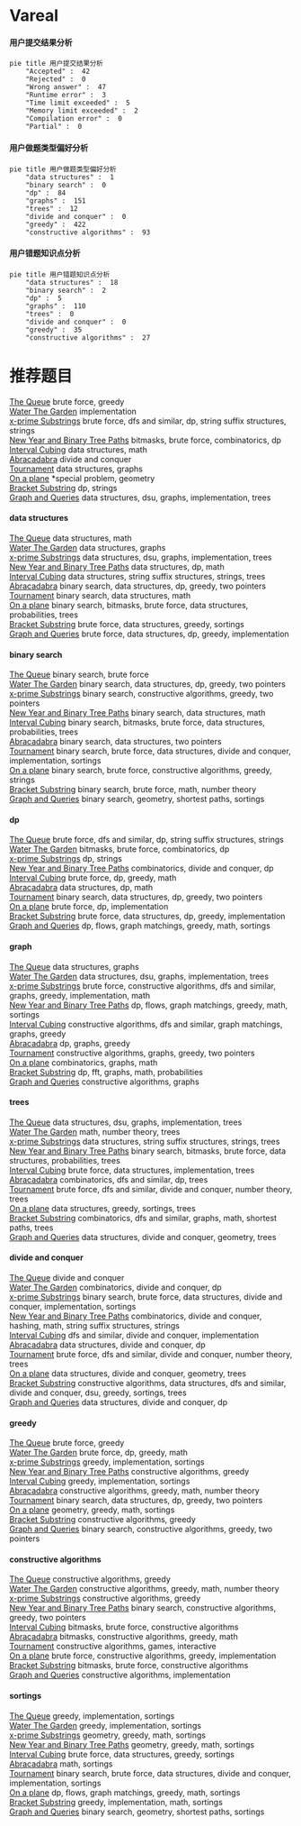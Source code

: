 # Vareal
<!-- tabs:start -->
#### **用户提交结果分析**

```mermaid
pie title 用户提交结果分析
    "Accepted" :  42
    "Rejected" :  0
    "Wrong answer" :  47
    "Runtime error" :  3
    "Time limit exceeded" :  5
    "Memory limit exceeded" :  2
    "Compilation error" :  0
    "Partial" :  0
```
#### **用户做题类型偏好分析**

```mermaid
pie title 用户做题类型偏好分析
    "data structures" :  1
    "binary search" :  0
    "dp" :  84
    "graphs" :  151
    "trees" :  12
    "divide and conquer" :  0
    "greedy" :  422
    "constructive algorithms" :  93
```
#### **用户错题知识点分析**

```mermaid
pie title 用户错题知识点分析
    "data structures" :  18
    "binary search" :  2
    "dp" :  5
    "graphs" :  110
    "trees" :  0
    "divide and conquer" :  0
    "greedy" :  35
    "constructive algorithms" :  27
```
<!-- tabs:end -->
# 推荐题目
[The Queue](http://codeforces.com/problemset/problem/767/B)		brute force,
                        greedy		  
[Water The Garden](http://codeforces.com/problemset/problem/920/A)		implementation		  
[x-prime Substrings](http://codeforces.com/problemset/problem/1400/F)		brute force,
                        dfs and similar,
                        dp,
                        string suffix structures,
                        strings		  
[New Year and Binary Tree Paths](http://codeforces.com/problemset/problem/750/G)		bitmasks,
                        brute force,
                        combinatorics,
                        dp		  
[Interval Cubing](http://codeforces.com/problemset/problem/311/D)		data structures,
                        math		  
[Abracadabra](http://codeforces.com/problemset/problem/161/C)		divide and conquer		  
[Tournament](http://codeforces.com/problemset/problem/878/C)		data structures,
                        graphs		  
[On a plane](http://codeforces.com/problemset/problem/409/G)		*special problem,
                        geometry		  
[Bracket Substring](http://codeforces.com/problemset/problem/1015/F)		dp,
                        strings		  
[Graph and Queries](https://codeforces.com/contest/1417/problem/F)		data structures,
                        dsu,
                        graphs,
                        implementation,
                        trees		  
<!-- tabs:start -->
#### **data structures**
[The Queue](http://codeforces.com/problemset/problem/311/D)		data structures,
                        math		  
[Water The Garden](http://codeforces.com/problemset/problem/878/C)		data structures,
                        graphs		  
[x-prime Substrings](https://codeforces.com/contest/1417/problem/F)		data structures,
                        dsu,
                        graphs,
                        implementation,
                        trees		  
[New Year and Binary Tree Paths](http://codeforces.com/problemset/problem/372/C)		data structures,
                        dp,
                        math		  
[Interval Cubing](http://codeforces.com/problemset/problem/547/E)		data structures,
                        string suffix structures,
                        strings,
                        trees		  
[Abracadabra](http://codeforces.com/problemset/problem/1492/C)		binary search,
                        data structures,
                        dp,
                        greedy,
                        two pointers		  
[Tournament](http://codeforces.com/problemset/problem/1490/G)		binary search,
                        data structures,
                        math		  
[On a plane](http://codeforces.com/problemset/problem/1479/D)		binary search,
                        bitmasks,
                        brute force,
                        data structures,
                        probabilities,
                        trees		  
[Bracket Substring](http://codeforces.com/problemset/problem/1497/A)		brute force,
                        data structures,
                        greedy,
                        sortings		  
[Graph and Queries](http://codeforces.com/problemset/problem/1491/C)		brute force,
                        data structures,
                        dp,
                        greedy,
                        implementation		  
#### **binary search**
[The Queue](http://codeforces.com/problemset/problem/448/D)		binary search,
                        brute force		  
[Water The Garden](http://codeforces.com/problemset/problem/1492/C)		binary search,
                        data structures,
                        dp,
                        greedy,
                        two pointers		  
[x-prime Substrings](http://codeforces.com/problemset/problem/1463/D)		binary search,
                        constructive algorithms,
                        greedy,
                        two pointers		  
[New Year and Binary Tree Paths](http://codeforces.com/problemset/problem/1490/G)		binary search,
                        data structures,
                        math		  
[Interval Cubing](http://codeforces.com/problemset/problem/1479/D)		binary search,
                        bitmasks,
                        brute force,
                        data structures,
                        probabilities,
                        trees		  
[Abracadabra](http://codeforces.com/problemset/problem/1436/E)		binary search,
                        data structures,
                        two pointers		  
[Tournament](http://codeforces.com/problemset/problem/1461/D)		binary search,
                        brute force,
                        data structures,
                        divide and conquer,
                        implementation,
                        sortings		  
[On a plane](http://codeforces.com/problemset/problem/1493/C)		binary search,
                        brute force,
                        constructive algorithms,
                        greedy,
                        strings		  
[Bracket Substring](http://codeforces.com/problemset/problem/1487/D)		binary search,
                        brute force,
                        math,
                        number theory		  
[Graph and Queries](http://codeforces.com/problemset/problem/1486/B)		binary search,
                        geometry,
                        shortest paths,
                        sortings		  
#### **dp**
[The Queue](http://codeforces.com/problemset/problem/1400/F)		brute force,
                        dfs and similar,
                        dp,
                        string suffix structures,
                        strings		  
[Water The Garden](http://codeforces.com/problemset/problem/750/G)		bitmasks,
                        brute force,
                        combinatorics,
                        dp		  
[x-prime Substrings](http://codeforces.com/problemset/problem/1015/F)		dp,
                        strings		  
[New Year and Binary Tree Paths](http://codeforces.com/problemset/problem/809/C)		combinatorics,
                        divide and conquer,
                        dp		  
[Interval Cubing](http://codeforces.com/problemset/problem/1348/E)		brute force,
                        dp,
                        greedy,
                        math		  
[Abracadabra](http://codeforces.com/problemset/problem/372/C)		data structures,
                        dp,
                        math		  
[Tournament](http://codeforces.com/problemset/problem/1492/C)		binary search,
                        data structures,
                        dp,
                        greedy,
                        two pointers		  
[On a plane](https://codeforces.com/contest/1457/problem/C)		brute force,
                        dp,
                        implementation		  
[Bracket Substring](http://codeforces.com/problemset/problem/1491/C)		brute force,
                        data structures,
                        dp,
                        greedy,
                        implementation		  
[Graph and Queries](http://codeforces.com/problemset/problem/1437/C)		dp,
                        flows,
                        graph matchings,
                        greedy,
                        math,
                        sortings		  
#### **graph**
[The Queue](http://codeforces.com/problemset/problem/878/C)		data structures,
                        graphs		  
[Water The Garden](https://codeforces.com/contest/1417/problem/F)		data structures,
                        dsu,
                        graphs,
                        implementation,
                        trees		  
[x-prime Substrings](http://codeforces.com/problemset/problem/1487/C)		brute force,
                        constructive algorithms,
                        dfs and similar,
                        graphs,
                        greedy,
                        implementation,
                        math		  
[New Year and Binary Tree Paths](http://codeforces.com/problemset/problem/1437/C)		dp,
                        flows,
                        graph matchings,
                        greedy,
                        math,
                        sortings		  
[Interval Cubing](http://codeforces.com/problemset/problem/1470/D)		constructive algorithms,
                        dfs and similar,
                        graph matchings,
                        graphs,
                        greedy		  
[Abracadabra](http://codeforces.com/problemset/problem/1476/C)		dp,
                        graphs,
                        greedy		  
[Tournament](http://codeforces.com/problemset/problem/1304/D)		constructive algorithms,
                        graphs,
                        greedy,
                        two pointers		  
[On a plane](http://codeforces.com/problemset/problem/1475/C)		combinatorics,
                        graphs,
                        math		  
[Bracket Substring](http://codeforces.com/problemset/problem/553/E)		dp,
                        fft,
                        graphs,
                        math,
                        probabilities		  
[Graph and Queries](http://codeforces.com/problemset/problem/1495/C)		constructive algorithms,
                        graphs		  
#### **trees**
[The Queue](https://codeforces.com/contest/1417/problem/F)		data structures,
                        dsu,
                        graphs,
                        implementation,
                        trees		  
[Water The Garden](http://codeforces.com/problemset/problem/1210/C)		math,
                        number theory,
                        trees		  
[x-prime Substrings](http://codeforces.com/problemset/problem/547/E)		data structures,
                        string suffix structures,
                        strings,
                        trees		  
[New Year and Binary Tree Paths](http://codeforces.com/problemset/problem/1479/D)		binary search,
                        bitmasks,
                        brute force,
                        data structures,
                        probabilities,
                        trees		  
[Interval Cubing](http://codeforces.com/problemset/problem/1511/C)		brute force,
                        data structures,
                        implementation,
                        trees		  
[Abracadabra](http://codeforces.com/problemset/problem/1499/F)		combinatorics,
                        dfs and similar,
                        dp,
                        trees		  
[Tournament](http://codeforces.com/problemset/problem/1491/E)		brute force,
                        dfs and similar,
                        divide and conquer,
                        number theory,
                        trees		  
[On a plane](http://codeforces.com/problemset/problem/1466/D)		data structures,
                        greedy,
                        sortings,
                        trees		  
[Bracket Substring](http://codeforces.com/problemset/problem/1495/D)		combinatorics,
                        dfs and similar,
                        graphs,
                        math,
                        shortest paths,
                        trees		  
[Graph and Queries](http://codeforces.com/problemset/problem/1303/G)		data structures,
                        divide and conquer,
                        geometry,
                        trees		  
#### **divide and conquer**
[The Queue](http://codeforces.com/problemset/problem/161/C)		divide and conquer		  
[Water The Garden](http://codeforces.com/problemset/problem/809/C)		combinatorics,
                        divide and conquer,
                        dp		  
[x-prime Substrings](http://codeforces.com/problemset/problem/1461/D)		binary search,
                        brute force,
                        data structures,
                        divide and conquer,
                        implementation,
                        sortings		  
[New Year and Binary Tree Paths](http://codeforces.com/problemset/problem/1466/G)		combinatorics,
                        divide and conquer,
                        hashing,
                        math,
                        string suffix structures,
                        strings		  
[Interval Cubing](http://codeforces.com/problemset/problem/1490/D)		dfs and similar,
                        divide and conquer,
                        implementation		  
[Abracadabra](https://codeforces.com/contest/1483/problem/C)		data structures,
                        divide and conquer,
                        dp		  
[Tournament](http://codeforces.com/problemset/problem/1491/E)		brute force,
                        dfs and similar,
                        divide and conquer,
                        number theory,
                        trees		  
[On a plane](http://codeforces.com/problemset/problem/1303/G)		data structures,
                        divide and conquer,
                        geometry,
                        trees		  
[Bracket Substring](http://codeforces.com/problemset/problem/1494/D)		constructive algorithms,
                        data structures,
                        dfs and similar,
                        divide and conquer,
                        dsu,
                        greedy,
                        sortings,
                        trees		  
[Graph and Queries](http://codeforces.com/problemset/problem/1482/E)		data structures,
                        divide and conquer,
                        dp		  
#### **greedy**
[The Queue](http://codeforces.com/problemset/problem/767/B)		brute force,
                        greedy		  
[Water The Garden](http://codeforces.com/problemset/problem/1348/E)		brute force,
                        dp,
                        greedy,
                        math		  
[x-prime Substrings](http://codeforces.com/problemset/problem/381/B)		greedy,
                        implementation,
                        sortings		  
[New Year and Binary Tree Paths](http://codeforces.com/problemset/problem/1167/D)		constructive algorithms,
                        greedy		  
[Interval Cubing](http://codeforces.com/problemset/problem/1480/B)		greedy,
                        implementation,
                        sortings		  
[Abracadabra](http://codeforces.com/problemset/problem/1389/A)		constructive algorithms,
                        greedy,
                        math,
                        number theory		  
[Tournament](http://codeforces.com/problemset/problem/1492/C)		binary search,
                        data structures,
                        dp,
                        greedy,
                        two pointers		  
[On a plane](https://codeforces.com/contest/1496/problem/C)		geometry,
                        greedy,
                        math,
                        sortings		  
[Bracket Substring](http://codeforces.com/problemset/problem/1493/A)		constructive algorithms,
                        greedy		  
[Graph and Queries](http://codeforces.com/problemset/problem/1463/D)		binary search,
                        constructive algorithms,
                        greedy,
                        two pointers		  
#### **constructive algorithms**
[The Queue](http://codeforces.com/problemset/problem/1167/D)		constructive algorithms,
                        greedy		  
[Water The Garden](http://codeforces.com/problemset/problem/1389/A)		constructive algorithms,
                        greedy,
                        math,
                        number theory		  
[x-prime Substrings](http://codeforces.com/problemset/problem/1493/A)		constructive algorithms,
                        greedy		  
[New Year and Binary Tree Paths](http://codeforces.com/problemset/problem/1463/D)		binary search,
                        constructive algorithms,
                        greedy,
                        two pointers		  
[Interval Cubing](https://codeforces.com/contest/1456/problem/B)		bitmasks,
                        brute force,
                        constructive algorithms		  
[Abracadabra](http://codeforces.com/problemset/problem/1492/D)		bitmasks,
                        constructive algorithms,
                        greedy,
                        math		  
[Tournament](https://codeforces.com/contest/1504/problem/D)		constructive algorithms,
                        games,
                        interactive		  
[On a plane](https://codeforces.com/contest/1483/problem/A)		brute force,
                        constructive algorithms,
                        greedy,
                        implementation		  
[Bracket Substring](https://codeforces.com/contest/1457/problem/D)		bitmasks,
                        brute force,
                        constructive algorithms		  
[Graph and Queries](http://codeforces.com/problemset/problem/1513/A)		constructive algorithms,
                        implementation		  
#### **sortings**
[The Queue](http://codeforces.com/problemset/problem/381/B)		greedy,
                        implementation,
                        sortings		  
[Water The Garden](http://codeforces.com/problemset/problem/1480/B)		greedy,
                        implementation,
                        sortings		  
[x-prime Substrings](https://codeforces.com/contest/1496/problem/C)		geometry,
                        greedy,
                        math,
                        sortings		  
[New Year and Binary Tree Paths](http://codeforces.com/problemset/problem/1495/A)		geometry,
                        greedy,
                        math,
                        sortings		  
[Interval Cubing](http://codeforces.com/problemset/problem/1497/A)		brute force,
                        data structures,
                        greedy,
                        sortings		  
[Abracadabra](http://codeforces.com/problemset/problem/1427/A)		math,
                        sortings		  
[Tournament](http://codeforces.com/problemset/problem/1461/D)		binary search,
                        brute force,
                        data structures,
                        divide and conquer,
                        implementation,
                        sortings		  
[On a plane](http://codeforces.com/problemset/problem/1437/C)		dp,
                        flows,
                        graph matchings,
                        greedy,
                        math,
                        sortings		  
[Bracket Substring](http://codeforces.com/problemset/problem/1473/A)		greedy,
                        implementation,
                        math,
                        sortings		  
[Graph and Queries](http://codeforces.com/problemset/problem/1486/B)		binary search,
                        geometry,
                        shortest paths,
                        sortings		  
<!-- tabs:end -->
